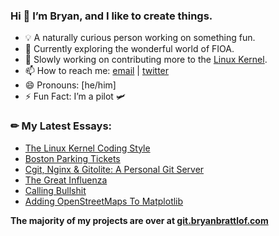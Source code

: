 ### Hi 👋 I’m Bryan, and I like to create things.

- 💡 A naturally curious person working on something fun.
- 🌱 Currently exploring the wonderful world of FIOA.
- 🔭 Slowly working on contributing more to the [Linux Kernel].
- 📫 How to reach me: [email] | [twitter]
- 😄 Pronouns: [he/him]
- ⚡ Fun Fact: I’m a pilot 🛩️

### ✏ My Latest Essays:
<!-- BLOG-POST-LIST:START -->
- [The Linux Kernel Coding Style](https://bryanbrattlof.com/the-linux-kernel-coding-style/)
- [Boston Parking Tickets](https://bryanbrattlof.com/boston-parking-tickets/)
- [Cgit, Nginx & Gitolite: A Personal Git Server](https://bryanbrattlof.com/cgit-nginx-gitolite-a-personal-git-server/)
- [The Great Influenza](https://bryanbrattlof.com/the-great-influenza/)
- [Calling Bullshit](https://bryanbrattlof.com/calling-bullshit/)
- [Adding OpenStreetMaps To Matplotlib](https://bryanbrattlof.com/adding-openstreetmaps-to-matplotlib/)
<!-- BLOG-POST-LIST:END --> 

__The majority of my projects are over at [git.bryanbrattlof.com]__

[email]: mailto:hello@bryanbrattlof.com
[git.bryanbrattlof.com]: https://git.bryanbrattlof.com
[Linux Kernel]: https://git.kernel.org/pub/scm/linux/kernel/git/torvalds/linux.git/log/?qt=author&q=hello%40bryanbrattlof.com
[twitter]: https://twitter.com/bryanbrattlof

<!--
Here are some ideas to get you started:

- 🔭 I’m currently working on ...
- 🌱 I’m currently learning ...
- 👯 I’m looking to collaborate on ...
- 🤔 I’m looking for help with ...
- 💬 Ask me about ...
- 📫 How to reach me: ...
- 😄 Pronouns: ...
- ⚡ Fun fact: ...
-->
